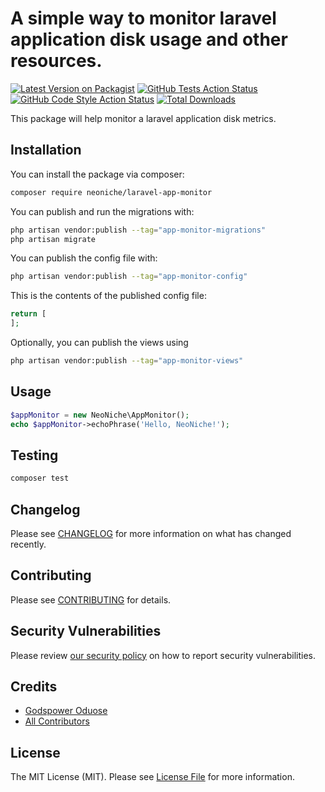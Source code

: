 # A simple way to monitor laravel application disk usage and other resources.

[![Latest Version on Packagist](https://img.shields.io/packagist/v/neoniche/laravel-app-monitor.svg?style=flat-square)](https://packagist.org/packages/neoniche/laravel-app-monitor)
[![GitHub Tests Action Status](https://img.shields.io/github/actions/workflow/status/neoniche/laravel-app-monitor/run-tests.yml?branch=main&label=tests&style=flat-square)](https://github.com/neoniche/laravel-app-monitor/actions?query=workflow%3Arun-tests+branch%3Amain)
[![GitHub Code Style Action Status](https://img.shields.io/github/actions/workflow/status/neoniche/laravel-app-monitor/fix-php-code-style-issues.yml?branch=main&label=code%20style&style=flat-square)](https://github.com/neoniche/laravel-app-monitor/actions?query=workflow%3A"Fix+PHP+code+style+issues"+branch%3Amain)
[![Total Downloads](https://img.shields.io/packagist/dt/neoniche/laravel-app-monitor.svg?style=flat-square)](https://packagist.org/packages/neoniche/laravel-app-monitor)

This package will help monitor a laravel application disk metrics.

## Installation

You can install the package via composer:

```bash
composer require neoniche/laravel-app-monitor
```

You can publish and run the migrations with:

```bash
php artisan vendor:publish --tag="app-monitor-migrations"
php artisan migrate
```

You can publish the config file with:

```bash
php artisan vendor:publish --tag="app-monitor-config"
```

This is the contents of the published config file:

```php
return [
];
```

Optionally, you can publish the views using

```bash
php artisan vendor:publish --tag="app-monitor-views"
```

## Usage

```php
$appMonitor = new NeoNiche\AppMonitor();
echo $appMonitor->echoPhrase('Hello, NeoNiche!');
```

## Testing

```bash
composer test
```

## Changelog

Please see [CHANGELOG](CHANGELOG.md) for more information on what has changed recently.

## Contributing

Please see [CONTRIBUTING](CONTRIBUTING.md) for details.

## Security Vulnerabilities

Please review [our security policy](../../security/policy) on how to report security vulnerabilities.

## Credits

- [Godspower Oduose](https://github.com/rockblings)
- [All Contributors](../../contributors)

## License

The MIT License (MIT). Please see [License File](LICENSE.md) for more information.
